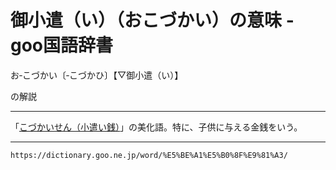 # 御小遣（い）（おこづかい）の意味 - goo国語辞書


お‐こづかい〔‐こづかひ〕【▽御小遣（い）】

の解説


-----------------------------

「[こづかいせん（小遣い銭）](こづかいせん（小遣い銭）)」の美化語。特に、子供に与える金銭をいう。

---
`https://dictionary.goo.ne.jp/word/%E5%BE%A1%E5%B0%8F%E9%81%A3/`